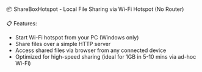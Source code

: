 📦 ShareBoxHotspot - Local File Sharing via Wi-Fi Hotspot (No Router)

📋 Features:
- Start Wi-Fi hotspot from your PC (Windows only)
- Share files over a simple HTTP server
- Access shared files via browser from any connected device
- Optimized for high-speed sharing (ideal for 1GB in 5-10 mins via ad-hoc Wi-Fi)
